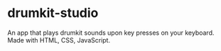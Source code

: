 # drumkit-studio
An app that plays drumkit sounds upon key presses on your keyboard. Made with HTML, CSS, JavaScript.
